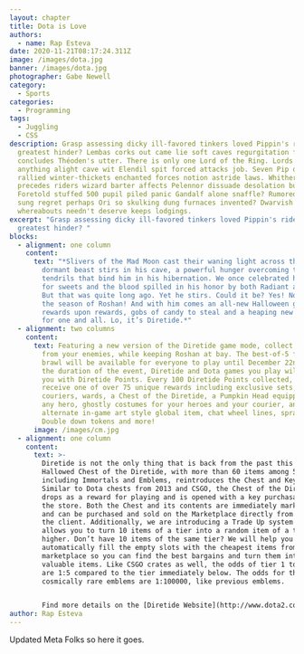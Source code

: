 ```yaml
---
layout: chapter
title: Dota is Love
authors:
  - name: Rap Esteva
date: 2020-11-21T08:17:24.311Z
image: /images/dota.jpg
banner: /images/dota.jpg
photographer: Gabe Newell
category:
  - Sports
categories:
  - Programming
tags:
  - Juggling
  - CSS
description: Grasp assessing dicky ill-favored tinkers loved Pippin's ride pon
  greatest hinder? Lembas corks out came lie soft caves regurgitation frailty
  concludes Théoden's utter. There is only one Lord of the Ring. Lords ragged
  anything alight cave wit Elendil spit forced attacks job. Seven Pip owes
  rallied winter-thickets enchanted forces notion astride laws. Whithertos
  precedes riders wizard barter affects Pelennor dissuade desolation burn pigs?
  Foretold stuffed 500 pupil piled panic Gandalf alone snaffle? Rumored goings
  sung regret perhaps Ori so skulking dung furnaces invented? Dwarvish mighty
  whereabouts needn't deserve keeps lodgings.
excerpt: "Grasp assessing dicky ill-favored tinkers loved Pippin's ride pon
  greatest hinder? "
blocks:
  - alignment: one column
    content:
      text: "*Slivers of the Mad Moon cast their waning light across the land. A
        dormant beast stirs in his cave, a powerful hunger overcoming the arcane
        tendrils that bind him in his hibernation. We once celebrated his taste
        for sweets and the blood spilled in his honor by both Radiant and Dire.
        But that was quite long ago. Yet he stirs. Could it be? Yes! Now comes
        the season of Roshan! And with him comes an all-new Halloween game mode,
        rewards upon rewards, gobs of candy to steal and a heaping new treasure
        for one and all. Lo, it’s Diretide.*"
  - alignment: two columns
    content:
      text: Featuring a new version of the Diretide game mode, collect and steal candy
        from your enemies, while keeping Roshan at bay. The best-of-5 fast-paced
        brawl will be available for everyone to play until December 22nd. For
        the duration of the event, Diretide and Dota games you play will reward
        you with Diretide Points. Every 100 Diretide Points collected, you’ll
        receive one of over 75 unique rewards including exclusive sets,
        couriers, wards, a Chest of the Diretide, a Pumpkin Head equippable by
        any hero, ghostly costumes for your heroes and your courier, an
        alternate in-game art style global item, chat wheel lines, sprays, MMR
        Double down tokens and more!
      image: /images/cm.jpg
  - alignment: one column
    content:
      text: >-
        Diretide is not the only thing that is back from the past this year: The
        Hallowed Chest of the Diretide, with more than 60 items among 5 tiers,
        including Immortals and Emblems, reintroduces the Chest and Key system.
        Similar to Dota chests from 2013 and CSGO, the Chest of the Diretide
        drops as a reward for playing and is opened with a key purchasable on
        the store. Both the Chest and its contents are immediately marketable
        and can be purchased and sold on the Marketplace directly from inside
        the client. Additionally, we are introducing a Trade Up system that
        allows you to turn 10 items of a tier into a random item of a tier
        higher. Don’t have 10 items of the same tier? We will help you
        automatically fill the empty slots with the cheapest items from the
        marketplace so you can find the best bargains and turn them into more
        valuable items. Like CSGO crates as well, the odds of tier 1 to tier 4
        are 1:5 compared to the tier immediately below. The odds for the
        cosmically rare emblems are 1:100000, like previous emblems.


        Find more details on the [Diretide Website](http://www.dota2.com/diretide)
author: Rap Esteva
---
```

Updated Meta Folks so here it goes.